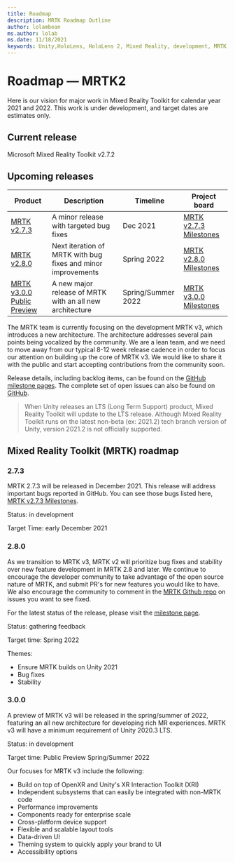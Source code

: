 ```yaml
---
title: Roadmap
description: MRTK Roadmap Outline
author: lolambean
ms.author: lolab
ms.date: 11/18/2021
keywords: Unity,HoloLens, HoloLens 2, Mixed Reality, development, MRTK, roadmap, v3
---
```


# Roadmap &#8212; MRTK2

Here is our vision for major work in Mixed Reality Toolkit for calendar year 2021 and 2022. This work is under development, and target dates are estimates only.

## Current release

Microsoft Mixed Reality Toolkit v2.7.2

## Upcoming releases

| Product | Description | Timeline | Project board |
| --- | --- | --- | --- |
| [MRTK v2.7.3](#273) | A minor release with targeted bug fixes | Dec 2021 | [MRTK v2.7.3 Milestones](https://github.com/microsoft/MixedRealityToolkit-Unity/milestone/25) |
| [MRTK v2.8.0](#280) | Next iteration of MRTK with bug fixes and minor improvements | Spring 2022 | [MRTK v2.8.0 Milestones](https://github.com/microsoft/MixedRealityToolkit-Unity/milestone/22) |
| [MRTK v3.0.0 Public Preview](#300) | A new major release of MRTK with an all new architecture | Spring/Summer 2022 |[MRTK v3.0.0 Milestones](https://github.com/microsoft/MixedRealityToolkit-Unity/milestone/18) |

The MRTK team is currently focusing on the development MRTK v3, which introduces a new architecture. The architecture addresses several pain points being vocalized by the community. We are a lean team, and we need to move away from our typical 8-12 week release cadence in order to focus our attention on building up the core of MRTK v3. We would like to share it with the public and start accepting contributions from the community soon.

Release details, including backlog items, can be found on the [GitHub milestone pages](https://github.com/Microsoft/MixedRealityToolkit-Unity/milestones). The complete set of open issues can also be found on [GitHub](https://github.com/microsoft/MixedRealityToolkit-Unity/issues).


> When Unity releases an LTS (Long Term Support) product, Mixed Reality Toolkit will update to the LTS release. Although Mixed Reality Toolkit runs on the latest non-beta (ex: 2021.2) tech branch version of Unity, version 2021.2 is not officially supported.

## Mixed Reality Toolkit (MRTK) roadmap

### **2.7.3**
MRTK 2.7.3 will be released in December 2021. This release will address important bugs reported in GitHub. You can see those bugs listed here, [MRTK v2.7.3 Milestones](https://github.com/microsoft/MixedRealityToolkit-Unity/milestone/25).

Status: in development

Target Time: early December 2021


### **2.8.0**

As we transition to MRTK v3, MRTK v2 will prioritize bug fixes and stability over new feature development in MRTK 2.8 and later. We continue to encourage the developer community to take advantage of the open source nature of MRTK, and submit PR's for new features you would like to have. We also encourage the community to comment in the [MRTK Github repo](https://github.com/microsoft/MixedRealityToolkit-Unity/issues) on issues you want to see fixed.

For the latest status of the release, please visit the [milestone page](https://github.com/microsoft/MixedRealityToolkit-Unity/milestone/22).

Status: gathering feedback

Target time: Spring 2022

Themes:

- Ensure MRTK builds on Unity 2021
- Bug fixes
- Stability 


### **3.0.0**
A preview of MRTK v3 will be released in the spring/summer of 2022, featuring an all new architecture for developing rich MR experiences. MRTK v3 will have a minimum requirement of Unity 2020.3 LTS.

Status: in development

Target time: Public Preview Spring/Summer 2022

Our focuses for MRTK v3 include the following:

- Build on top of OpenXR and Unity's XR Interaction Toolkit (XRI)
- Independent subsystems that can easily be integrated with non-MRTK code
- Performance improvements
- Components ready for enterprise scale
- Cross-platform device support
- Flexible and scalable layout tools
- Data-driven UI
- Theming system to quickly apply your brand to UI
- Accessibility options
